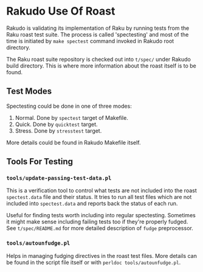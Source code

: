 # Rakudo Use Of Roast

Rakudo is validating its implementation of Raku by running tests from the Raku
roast test suite. The process is called 'spectesting' and most of the time is
initiated by `make spectest` command invoked in Rakudo root directory.

The Raku roast suite repository is checked out into `t/spec/` under Rakudo build
directory. This is where more information about the roast itself is to be found.

## Test Modes

Spectesting could be done in one of three modes:

1. Normal. Done by `spectest` target of Makefile.
2. Quick. Done by `quicktest` target.
3. Stress. Done by `stresstest` target.

More details could be found in Rakudo Makefile itself.

## Tools For Testing

### `tools/update-passing-test-data.pl`

This is a verification tool to control what tests are not included into the 
roast `spectest.data` file and their status. It tries to run all test files
which are not included into `spectest.data` and reports back the status of each
run.

Useful for finding tests worth including into regular spectesting. Sometimes it
might make sense including failing tests too if they're properly fudged. See
`t/spec/README.md` for more detailed description of `fudge` preprocessor.

### `tools/autounfudge.pl`

Helps in managing fudging directives in the roast test files. More details can
be found in the script file itself or with `perldoc tools/autounfudge.pl`.


